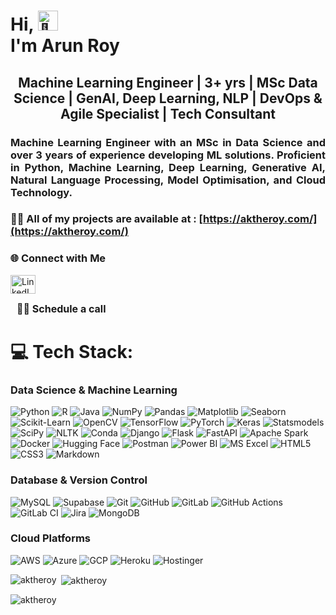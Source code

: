 <h1 align="left">Hi, <picture>
  <source srcset="https://fonts.gstatic.com/s/e/notoemoji/latest/1f44b_1f3fc/512.webp" type="image/webp">
  <img src="https://fonts.gstatic.com/s/e/notoemoji/latest/1f44b_1f3fc/512.gif" alt="👋" width="32" height="32">
</picture> 
<br>I'm Arun Roy</h1>


<h2 align="center"> Machine Learning Engineer | 3+ yrs | MSc Data Science | GenAI, Deep Learning, NLP | DevOps & Agile Specialist | Tech Consultant </h2>

<h3 align="justify">Machine Learning Engineer with an MSc in Data Science and over 3 years of experience developing ML solutions. Proficient in Python, Machine Learning, Deep Learning, Generative AI, Natural Language Processing, Model Optimisation, and Cloud Technology.</h3>


### 👨‍💻 All of my projects are available at : [https://aktheroy.com/](https://aktheroy.com/)

### 🌐 Connect with Me
<p align="left">
  <!-- LinkedIn -->
  <a href="https://www.linkedin.com/in/aktheroy/" target="_blank" rel="noreferrer">
    <img align="center" src="https://www.svgrepo.com/svg/475661/linkedin-color" alt="LinkedIn" height="30" width="40" />
  </a>

  <!-- Schedule a Call -->
  <a href="https://calendly.com/aktheroy/call45" target="_blank" rel="noreferrer" style="text-decoration: none; font-weight: bold; font-size: 16px; margin-left: 10px;">🤙🏻 Schedule a call</a>
</p>


# 💻 Tech Stack:
### Data Science & Machine Learning
![Python](https://img.shields.io/badge/Python-3670A0?style=for-the-badge&logo=python&logoColor=ffdd54)
![R](https://img.shields.io/badge/R-%23276DC3.svg?style=for-the-badge&logo=r&logoColor=white)
![Java](https://img.shields.io/badge/Java-%23ED8B00.svg?style=for-the-badge&logo=java&logoColor=white)
![NumPy](https://img.shields.io/badge/NumPy-%23013243.svg?style=for-the-badge&logo=numpy&logoColor=white)
![Pandas](https://img.shields.io/badge/Pandas-%23150458.svg?style=for-the-badge&logo=pandas&logoColor=white)
![Matplotlib](https://img.shields.io/badge/Matplotlib-%23ffffff.svg?style=for-the-badge&logo=matplotlib&logoColor=black)
![Seaborn](https://img.shields.io/badge/Seaborn-%234CC8C4.svg?style=for-the-badge&logo=seaborn&logoColor=white)
![Scikit-Learn](https://img.shields.io/badge/Scikit--Learn-%23F7931E.svg?style=for-the-badge&logo=scikit-learn&logoColor=white)
![OpenCV](https://img.shields.io/badge/OpenCV-27338e?style=for-the-badge&logo=OpenCV&logoColor=white)
![TensorFlow](https://img.shields.io/badge/TensorFlow-%23FF6F00.svg?style=for-the-badge&logo=tensorflow&logoColor=white)
![PyTorch](https://img.shields.io/badge/PyTorch-%23EE4C2C.svg?style=for-the-badge&logo=pytorch&logoColor=white)
![Keras](https://img.shields.io/badge/Keras-%23D00000.svg?style=for-the-badge&logo=keras&logoColor=white)
![Statsmodels](https://img.shields.io/badge/Statsmodels-%23E37222.svg?style=for-the-badge&logo=python&logoColor=white)
![SciPy](https://img.shields.io/badge/SciPy-%230C55A5.svg?style=for-the-badge&logo=scipy&logoColor=white)
![NLTK](https://img.shields.io/badge/NLTK-%23327BB0.svg?style=for-the-badge&logo=python&logoColor=white)
![Conda](https://img.shields.io/badge/conda-342B029.svg?&style=for-the-badge&logo=anaconda&logoColor=white)
![Django](https://img.shields.io/badge/Django-%23092E20.svg?style=for-the-badge&logo=django&logoColor=white)
![Flask](https://img.shields.io/badge/Flask-%23000.svg?style=for-the-badge&logo=flask&logoColor=white)
![FastAPI](https://img.shields.io/badge/FastAPI-009688?style=for-the-badge&logo=fastapi&logoColor=white)
![Apache Spark](https://img.shields.io/badge/Apache%20Spark-E25A1C?style=for-the-badge&logo=apachespark&logoColor=white)
![Docker](https://img.shields.io/badge/Docker-%230db7ed.svg?style=for-the-badge&logo=docker&logoColor=white)
![Hugging Face](https://img.shields.io/badge/Hugging%20Face-fcd62a?style=for-the-badge&logo=huggingface&logoColor=black)
![Postman](https://img.shields.io/badge/Postman-FF6C37?style=for-the-badge&logo=postman&logoColor=white)
![Power BI](https://img.shields.io/badge/Power%20BI-F2C811?style=for-the-badge&logo=powerbi&logoColor=black)
![MS Excel](https://img.shields.io/badge/Microsoft%20Excel-217346?style=for-the-badge&logo=microsoft-excel&logoColor=white)
![HTML5](https://img.shields.io/badge/HTML5-%23E34F26.svg?style=for-the-badge&logo=html5&logoColor=white)
![CSS3](https://img.shields.io/badge/CSS3-%231572B6.svg?style=for-the-badge&logo=css3&logoColor=white)
![Markdown](https://img.shields.io/badge/Markdown-%23000000.svg?style=for-the-badge&logo=markdown&logoColor=white)

### Database & Version Control
![MySQL](https://img.shields.io/badge/MySQL-%234479A1.svg?style=for-the-badge&logo=mysql&logoColor=white)
![Supabase](https://img.shields.io/badge/Supabase-3ECF8E?style=for-the-badge&logo=supabase&logoColor=white)
![Git](https://img.shields.io/badge/Git-%23F05033.svg?style=for-the-badge&logo=git&logoColor=white)
![GitHub](https://img.shields.io/badge/GitHub-%23121011.svg?style=for-the-badge&logo=github&logoColor=white)
![GitLab](https://img.shields.io/badge/GitLab-%23181717.svg?style=for-the-badge&logo=gitlab&logoColor=white)
![GitHub Actions](https://img.shields.io/badge/GitHub%20Actions-%232671E5.svg?style=for-the-badge&logo=githubactions&logoColor=white)
![GitLab CI](https://img.shields.io/badge/GitLab%20CI-%23181717.svg?style=for-the-badge&logo=gitlab&logoColor=white)
![Jira](https://img.shields.io/badge/Jira-%230A0FFF.svg?style=for-the-badge&logo=jira&logoColor=white)
![MongoDB](https://img.shields.io/badge/MongoDB-47A248?style=for-the-badge&logo=mongodb&logoColor=white)

### Cloud Platforms
![AWS](https://img.shields.io/badge/Amazon%20Web%20Services-232F3E?style=for-the-badge&logo=amazon-web-services)
![Azure](https://img.shields.io/badge/Azure-%230072C6.svg?style=for-the-badge&logo=microsoft-azure&logoColor=white)
![GCP](https://img.shields.io/badge/Google%20Cloud-%234285F4.svg?style=for-the-badge&logo=google-cloud&logoColor=white)
![Heroku](https://img.shields.io/badge/Heroku-430098?style=for-the-badge&logo=heroku&logoColor=white)
![Hostinger](https://img.shields.io/badge/Hostinger-673DE6?style=for-the-badge&logo=hostinger&logoColor=white)

<p><img align="left" src="https://github-readme-stats.vercel.app/api/top-langs?username=aktheroy&show_icons=true&locale=en&layout=compact" alt="aktheroy" /></p>
<p>&nbsp;<img align="center" src="https://github-readme-stats.vercel.app/api?username=aktheroy&show_icons=true&locale=en" alt="aktheroy" /></p>

<p><img align="center" src="https://github-readme-streak-stats.herokuapp.com/?user=aktheroy&" alt="aktheroy" /></p>
